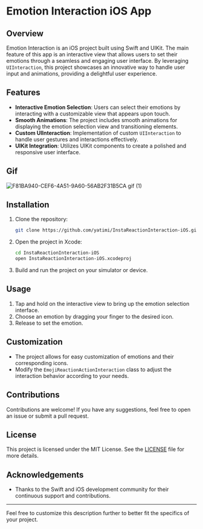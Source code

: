# Emotion Interaction iOS App

## Overview

Emotion Interaction is an iOS project built using Swift and UIKit. The main feature of this app is an interactive view that allows users to set their emotions through a seamless and engaging user interface. By leveraging `UIInteraction`, this project showcases an innovative way to handle user input and animations, providing a delightful user experience.

## Features

- **Interactive Emotion Selection**: Users can select their emotions by interacting with a customizable view that appears upon touch.
- **Smooth Animations**: The project includes smooth animations for displaying the emotion selection view and transitioning elements.
- **Custom UIInteraction**: Implementation of custom `UIInteraction` to handle user gestures and interactions effectively.
- **UIKit Integration**: Utilizes UIKit components to create a polished and responsive user interface.

## Gif

![F81BA940-CEF6-4A51-9A60-56AB2F31B5CA gif (1)](https://github.com/yatimi/InstaReactionInteraction-iOS/assets/46754569/3eb0eb7b-3ad3-4542-b6a4-45958adeddc4)

## Installation

1. Clone the repository:
    ```bash
    git clone https://github.com/yatimi/InstaReactionInteraction-iOS.git
    ```

2. Open the project in Xcode:
    ```bash
    cd InstaReactionInteraction-iOS
    open InstaReactionInteraction-iOS.xcodeproj
    ```

3. Build and run the project on your simulator or device.

## Usage

1. Tap and hold on the interactive view to bring up the emotion selection interface.
2. Choose an emotion by dragging your finger to the desired icon.
3. Release to set the emotion.

## Customization

- The project allows for easy customization of emotions and their corresponding icons.
- Modify the `EmojiReactionActionInteraction` class to adjust the interaction behavior according to your needs.

## Contributions

Contributions are welcome! If you have any suggestions, feel free to open an issue or submit a pull request.

## License

This project is licensed under the MIT License. See the [LICENSE](LICENSE) file for more details.

## Acknowledgements

- Thanks to the Swift and iOS development community for their continuous support and contributions.

---

Feel free to customize this description further to better fit the specifics of your project.
